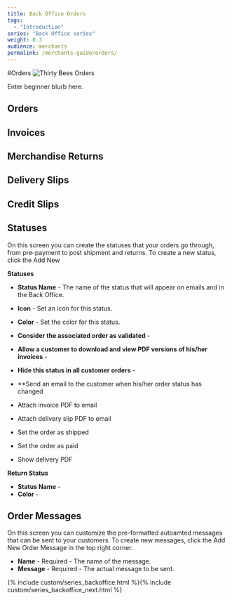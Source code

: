 ```yaml
---
title: Back Office Orders
tags:
  - "Introduction"
series: "Back Office series"
weight: 0.3
audience: merchants
permalink: /merchants-guide/orders/
---
```


#Orders
![Thirty Bees Orders]({{baseurl}}/thirtybees/images/merchants-guide/orders.jpg  "Thirty Bees Orders")

Enter beginner blurb here.

## Orders

## Invoices

## Merchandise Returns

## Delivery Slips

## Credit Slips

## Statuses

On this screen you can create the statuses that your orders go through, from pre-payment to post shipment and returns.  To create a new status, click the Add New

**Statuses**

- **Status Name** - The name of the status that will appear on emails and in the Back Office.
- **Icon** - Set an icon for this status.
- **Color** - Set the color for this status.

- **Consider the associated order as validated** - 
- **Allow a customer to download and view PDF versions of his/her invoices** - 
- **Hide this status in all customer orders** - 
- **Send an email to the customer when his/her order status has changed
- Attach invoice PDF to email
- Attach delivery slip PDF to email
- Set the order as shipped
- Set the order as paid
- Show delivery PDF

**Return Status**

- **Status Name** - 
- **Color** - 

## Order Messages

On this screen you can customize the pre-formatted autoamted messages that can be sent to your customers.  To create new messages, click the Add New Order Message in the top right corner.

- **Name** - Required - The name of the message.
- **Message** - Required - The actual message to be sent.

{% include custom/series_backoffice.html %}{% include custom/series_backoffice_next.html %}
